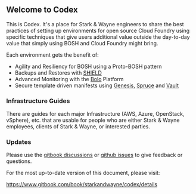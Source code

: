 ## Welcome to Codex

This is Codex.  It's a place for Stark & Wayne engineers to share the best
practices of setting up environments for open source Cloud Foundry using
specific techniques that give users additional value outside the day-to-day
value that simply using BOSH and Cloud Foundry might bring.

Each environment gets the benefit of:

* Agility and Resiliency for BOSH using a Proto-BOSH pattern
* Backups and Restores with [SHIELD][shield]
* Advanced Monitoring with the [Bolo][bolo] Platform
* Secure template driven manifests using [Genesis][genesis], [Spruce][spruce] and [Vault][vault]

### Infrastructure Guides

There are guides for each major Infrastructure (AWS, Azure, OpenStack, vSphere),
etc. that are usable for people who are either Stark & Wayne employees, clients
of Stark & Wayne, or interested parties.

### Updates

Please use the [gitbook discussions][discussions] or [github issues][issues] to give
feedback or questions.

For the most up-to-date version of this document, please visit:

https://www.gitbook.com/book/starkandwayne/codex/details

[bolo]:         http://bolo.niftylogic.com/
[discussions]:  https://www.gitbook.com/book/starkandwayne/codex/discussions
[issues]:       https://github.com/starkandwayne/codex/issues
[genesis]:      https://github.com/starkandwayne/genesis
[shield]:       https://github.com/starkandwayne/shield
[spruce]:       https://github.com/geofffranks/spruce
[vault]:        https://www.vaultproject.io/

